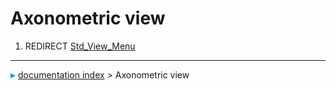 # Axonometric view
1.  REDIRECT [Std\_View\_Menu](Std_View_Menu.md)



---
![](images/Right_arrow.png) [documentation index](../README.md) > Axonometric view
